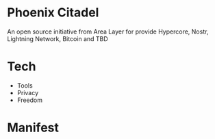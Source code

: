 # Phoenix Citadel

An open source initiative from Area Layer for provide Hypercore, Nostr, Lightning Network, Bitcoin and TBD

# Tech 

- Tools
- Privacy
- Freedom

# Manifest 
